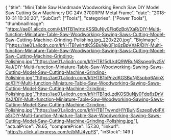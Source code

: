 {
	"title": "Mini Table Saw Handmade Woodworking Bench Saw DIY Model Saw Cutting Saw Machinery DC 24V 3700RPM Metal Frame",
	"date": "2018-10-31 10:30:20",
	"SubCat": ["Tools"],
	"categories": ["Power Tools"],
	"thumbnailImage": "https://ae01.alicdn.com/kf/HTB1wIrtdKSSBuNjy0Flq6zBpVXaR/DIY-Multi-function-Miniature-Table-Saw-Woodworking-Sawing-Saws-Cutting-Model-Saw-Cutting-Machine-Grinding-Polishing.jpg_220x220.jpg",
	"BigImage": ["https://ae01.alicdn.com/kf/HTB1wIrtdKSSBuNjy0Flq6zBpVXaR/DIY-Multi-function-Miniature-Table-Saw-Woodworking-Sawing-Saws-Cutting-Model-Saw-Cutting-Machine-Grinding-Polishing.jpg","https://ae01.alicdn.com/kf/HTB15dLkdQ9WBuNjSspeq6yz5VXaJ/DIY-Multi-function-Miniature-Table-Saw-Woodworking-Sawing-Saws-Cutting-Model-Saw-Cutting-Machine-Grinding-Polishing.jpg","https://ae01.alicdn.com/kf/HTB1bPnzdKGSBuNjSspbq6AiipXao/DIY-Multi-function-Miniature-Table-Saw-Woodworking-Sawing-Saws-Cutting-Model-Saw-Cutting-Machine-Grinding-Polishing.jpg","https://ae01.alicdn.com/kf/HTB1qd_zdKOSBuNjy0Fdq6zDnVXa2/DIY-Multi-function-Miniature-Table-Saw-Woodworking-Sawing-Saws-Cutting-Model-Saw-Cutting-Machine-Grinding-Polishing.jpg","https://ae01.alicdn.com/kf/HTB1TwvndH1YBuNjSszeq6yblFXaS/DIY-Multi-function-Miniature-Table-Saw-Woodworking-Sawing-Saws-Cutting-Model-Saw-Cutting-Machine-Grinding-Polishing.jpg"],
	"actualPrice": 78.65,
	"comparePrice": 157.30,
	"linkurl": "http://s.click.aliexpress.com/e/bMU4ypFS",
	"inStock": 149
}
